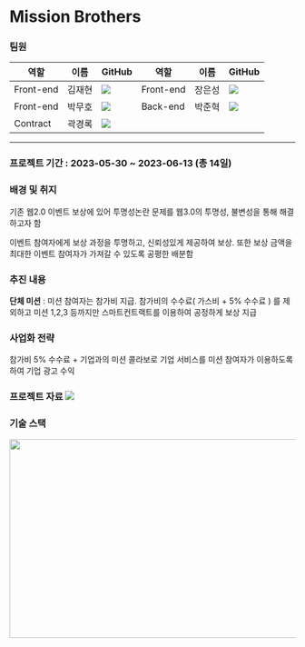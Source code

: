 # Mission Brothers

### 팀원
| 역할 | 이름 | GitHub | 역할 | 이름 | GitHub | 
--------|------------|------------|------------|------------|------------
Front-end | 김재현 | <a href="https://github.com/Jaenk-99"><img src="https://img.shields.io/badge/GitHub-181717?style=flat-square&logo=GitHub&logoColor=white"/></a> | Front-end | 장은성 | <a href="https://github.com/sungeee"><img src="https://img.shields.io/badge/GitHub-181717?style=flat-square&logo=GitHub&logoColor=white"/></a>
| Front-end | 박무호 | <a href="https://github.com/parkmuho"><img src="https://img.shields.io/badge/GitHub-181717?style=flat-square&logo=GitHub&logoColor=white"/></a> | Back-end | 박준혁 | <a href="https://github.com/berrypjh"><img src="https://img.shields.io/badge/GitHub-181717?style=flat-square&logo=GitHub&logoColor=white"/></a> 
| Contract | 곽경록 | <a href="https://github.com/rok92"><img src="https://img.shields.io/badge/GitHub-181717?style=flat-square&logo=GitHub&logoColor=white"/></a> 
---------------------------------------

### 프로젝트 기간 : 2023-05-30 ~ 2023-06-13 (총 14일)

### 배경 및 취지
기존 웹2.0 이벤트 보상에 있어 투명성논란 문제를 웹3.0의 투명성, 불변성을 통해 해결하고자 함

이벤트 참여자에게 보상 과정을 투명하고, 신뢰성있게 제공하여 보상. 또한 보상 금액을 최대한 이벤트 참여자가 가져갈 수 있도록 공평한 배분함

### 추진 내용

**단체 미션** : 미션 참여자는 참가비 지급. 참가비의 수수료( 가스비 + 5% 수수료 ) 를 제외하고 미션 1,2,3 등까지만 스마트컨트랙트를 이용하여 공정하게 보상 지급

### 사업화 전략
참가비 5% 수수료 + 기업과의 미션 콜라보로 기업 서비스를 미션 참여자가 이용하도록 하여 기업 광고 수익


### 프로젝트 자료  <a href="https://quark-tangelo-d51.notion.site/92ac62232fa64aee850f4b72893e00e3"><img src="https://img.shields.io/badge/Notion-000000?style=flat-square&logo=Notion&logoColor=white"/></a>

### 기술 스택

<img src="https://github.com/Tired-but-Happy/NICO_Front_End/assets/89543695/075c6b9e-38a2-4cee-beeb-946d27840d11" width="550px" height="350px" />
